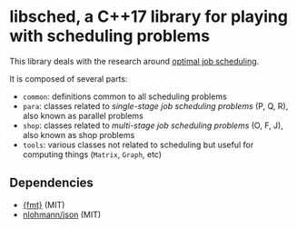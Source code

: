 # libsched, a C++17 library for playing with scheduling problems

This library deals with the research around [optimal job scheduling](https://en.wikipedia.org/wiki/Optimal_job_scheduling).

It is composed of several parts:

- `common`: definitions common to all scheduling problems
- `para`: classes related to _single-stage job scheduling problems_ (P, Q, R), also known as parallel problems
- `shop`: classes related to _multi-stage job scheduling problems_ (O, F, J), also known as shop problems
- `tools`: various classes not related to scheduling but useful for computing things (`Matrix`, `Graph`, etc)


## Dependencies

- [{fmt}](https://github.com/fmtlib/fmt) (MIT)
- [nlohmann/json](https://github.com/nlohmann/json) (MIT)
